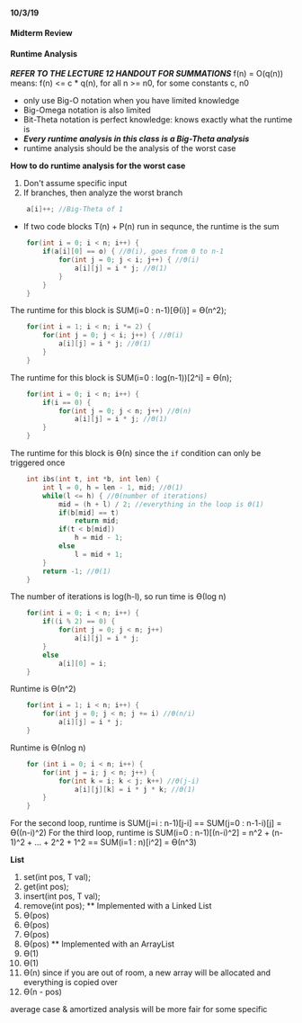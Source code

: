 #### 10/3/19

#### Midterm Review

#### Runtime Analysis
__*REFER TO THE LECTURE 12 HANDOUT FOR SUMMATIONS*__
f(n) = O(q(n)) means:
	f(n) <= c * q(n), for all n >= n0, for some constants c, n0
- only use Big-O notation when you have limited knowledge
- Big-Omega notation is also limited
- Bit-Theta notation is perfect knowledge: knows exactly what the runtime is
- __*Every runtime analysis in this class is a Big-Theta analysis*__
- runtime analysis should be the analysis of the worst case

**How to do runtime analysis for the worst case**
1. Don't assume specific input
2. If branches, then analyze the worst branch

```c++
	a[i]++; //Big-Theta of 1
```
- If two code blocks T(n) + P(n) run in sequnce, the runtime is the sum

```c++
	for(int i = 0; i < n; i++) { 
		if(a[i][0] == o) { //ϴ(i), goes from 0 to n-1
			for(int j = 0; j < i; j++) { //ϴ(i)
				a[i][j] = i * j; //ϴ(1)
			}
		}
	}
```
The runtime for this block is SUM(i=0 : n-1)[ϴ(i)] = ϴ(n^2);

```c++
	for(int i = 1; i < n; i *= 2) {
		for(int j = 0; j < i; j++) { //ϴ(i)
			a[i][j] = i * j; //ϴ(1)
		}
	}
```
The runtime for this block is SUM(i=0 : log(n-1))[2^i] = ϴ(n);

```c++
	for(int i = 0; i < n; i++) {
		if(i == 0) {
			for(int j = 0; j < n; j++) //ϴ(n)
				a[i][j] = i * j; //ϴ(1)
		}
	}
```
The runtime for this block is ϴ(n) since the `if` condition can only be triggered once

```c++
	int ibs(int t, int *b, int len) {
		int l = 0, h = len - 1, mid; //ϴ(1)
		while(l <= h) { //ϴ(number of iterations)
			mid = (h + l) / 2; //everything in the loop is ϴ(1)
			if(b[mid] == t)
				return mid;
			if(t < b[mid])
				h = mid - 1;
			else
				l = mid + 1;
		}
		return -1; //ϴ(1)
	}
```
The number of iterations is log(h-l), so run time is ϴ(log n)

```c++
	for(int i = 0; i < n; i++) {
		if((i % 2) == 0) {
			for(int j = 0; j < n; j++)
				a[i][j] = i * j;
		}
		else 
			a[i][0] = i;
	}
```
Runtime is ϴ(n^2)

```c++
	for(int i = 1; i < n; i++) {
		for(int j = 0; j < n; j += i) //ϴ(n/i)
			a[i][j] = i * j;
	}
```
Runtime is ϴ(nlog n)

```c++
	for (int i = 0; i < n; i++) {
		for(int j = i; j < n; j++) {
			for(int k = i; k < j; k++) //ϴ(j-i)
				a[i][j][k] = i * j * k; //ϴ(1)
		}
	}
```
For the second loop, runtime is SUM(j=i : n-1)[j-i] == SUM(j=0 : n-1-i)[j] = ϴ((n-i)^2)
For the third loop, runtime is SUM(i=0 : n-1)[(n-i)^2] = n^2 + (n-1)^2 + ... + 2^2 + 1^2
		== SUM(i=1 : n)[i^2] = ϴ(n^3)

**List**
1. set(int pos, T val);
2. get(int pos);
3. insert(int pos, T val);
4. remove(int pos);
** Implemented with a Linked List
1. ϴ(pos)
2. ϴ(pos)
3. ϴ(pos)
4. ϴ(pos)
** Implemented with an ArrayList
1. ϴ(1)
2. ϴ(1)
3. ϴ(n) since if you are out of room, a new array will be allocated and everything is copied over
4. ϴ(n - pos)

average case & amortized analysis will be more fair for some specific 










